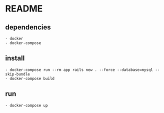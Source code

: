 # README

## dependencies
    - docker
    - docker-compose

## install
    - docker-compose run --rm app rails new . --force --database=mysql --skip-bundle
    - docker-compose build

## run
    - docker-compose up


